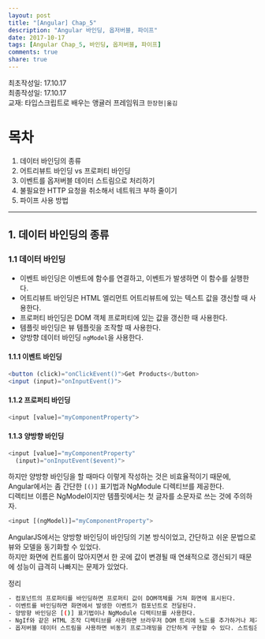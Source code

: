```yaml
---
layout: post
title: "[Angular] Chap_5"
description: "Angular 바인딩, 옵저버블, 파이프"
date: 2017-10-17
tags: [Angular Chap_5, 바인딩, 옵저버블, 파이프]
comments: true
share: true
---
```

최초작성일: 17.10.17  
최종작성일: 17.10.17  
교재: 타입스크립트로 배우는 앵귤러 프레임워크 `한장현|옮김`  

# 목차  

1. 데이터 바인딩의 종류  
2. 어트리뷰트 바인딩 vs 프로퍼티 바인딩  
3. 이벤트를 옵저버블 데이터 스트림으로 처리하기  
4. 불필요한 HTTP 요청을 취소해서 네트워크 부하 줄이기  
5. 파이프 사용 방법  

---

## 1. 데이터 바인딩의 종류  

### 1.1 데이터 바인딩  

- 이벤트 바인딩은 이벤트에 함수를 연결하고, 이벤트가 발생하면 이 함수를 실행한다.  
- 어트리뷰트 바인딩은 HTML 엘리먼트 어트리뷰트에 있는 텍스트 값을 갱신할 때 사용한다.  
- 프로퍼티 바인딩은 DOM 객체 프로퍼티에 있는 값을 갱신한 때 사용한다.  
- 템플릿 바인딩은 뷰 템플릿을 조작할 때 사용한다.  
- 양방향 데이터 바인딩 `ngModel`을 사용한다.  

#### 1.1.1 이벤트 바인딩  

```js
<button (click)="onClickEvent()">Get Products</button>  
<input (input)="onInputEvent()">
```

#### 1.1.2 프로퍼티 바인딩  

```js
<input [value]="myComponentProperty">
```

#### 1.1.3 양방향 바인딩  

```js
<input [value]="myComponentProperty"
  (input)="onInputEvent($event)">
```
하지만 양방향 바인딩을 할 때마다 이렇게 작성하는 것은 비효율적이기 때문에,
Angular에서는 좀 간단한 `[()]` 표기법과 NgModule 디렉티브를 제공한다.  
디렉티브 이름은 NgModel이지만 템플릿에서는 첫 글자를 소문자로 쓰는 것에 주의하자.  

```js
<input [(ngModel)]="myComponentProperty">
```

AngularJS에서는 양방향 바인딩이 바인딩의 기본 방식이었고, 간단하고 쉬운 문법으로 뷰와 모델을 동기화할 수 있었다.  
하지만 화면에 컨트롤이 많아지면서 한 곳에 값이 변경될 때 연쇄적으로 갱신되기 때문에 성능이 급격히 나빠지는 문제가 있었다.  

정리  

```sh
- 컴포넌트의 프로퍼티를 바인딩하면 프로퍼티 값이 DOM객체를 거쳐 화면에 표시된다.  
- 이벤트를 바인딩하면 화면에서 발생한 이벤트가 컴포넌트로 전달된다.  
- 양방향 바인딩은 [()] 표기법이나 NgModule 디렉티브를 사용한다.  
- NgIf와 같은 HTML 조작 디렉티브를 사용하면 브라우저 DOM 트리에 노드를 추가하거나 제거할 수 있다.  
- 옵저버블 데이터 스트림을 사용하면 비동기 프로그래밍을 간단하게 구현할 수 있다. 스트림은 원하는 시점에 구독하거나 해지할 수있고, 데이터를 요청하기 위해 서버로 보낸 요청을 위소할 수도 있다.  
```
